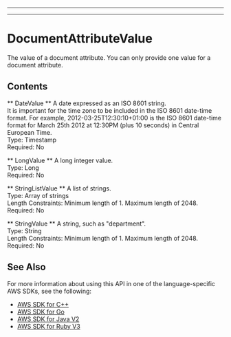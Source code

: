--------

--------

# DocumentAttributeValue<a name="API_DocumentAttributeValue"></a>

The value of a document attribute\. You can only provide one value for a document attribute\.

## Contents<a name="API_DocumentAttributeValue_Contents"></a>

 ** DateValue **   <a name="Kendra-Type-DocumentAttributeValue-DateValue"></a>
A date expressed as an ISO 8601 string\.  
It is important for the time zone to be included in the ISO 8601 date\-time format\. For example, 2012\-03\-25T12:30:10\+01:00 is the ISO 8601 date\-time format for March 25th 2012 at 12:30PM \(plus 10 seconds\) in Central European Time\.  
Type: Timestamp  
Required: No

 ** LongValue **   <a name="Kendra-Type-DocumentAttributeValue-LongValue"></a>
A long integer value\.  
Type: Long  
Required: No

 ** StringListValue **   <a name="Kendra-Type-DocumentAttributeValue-StringListValue"></a>
A list of strings\.   
Type: Array of strings  
Length Constraints: Minimum length of 1\. Maximum length of 2048\.  
Required: No

 ** StringValue **   <a name="Kendra-Type-DocumentAttributeValue-StringValue"></a>
A string, such as "department"\.  
Type: String  
Length Constraints: Minimum length of 1\. Maximum length of 2048\.  
Required: No

## See Also<a name="API_DocumentAttributeValue_SeeAlso"></a>

For more information about using this API in one of the language\-specific AWS SDKs, see the following:
+  [AWS SDK for C\+\+](https://docs.aws.amazon.com/goto/SdkForCpp/kendra-2019-02-03/DocumentAttributeValue) 
+  [AWS SDK for Go](https://docs.aws.amazon.com/goto/SdkForGoV1/kendra-2019-02-03/DocumentAttributeValue) 
+  [AWS SDK for Java V2](https://docs.aws.amazon.com/goto/SdkForJavaV2/kendra-2019-02-03/DocumentAttributeValue) 
+  [AWS SDK for Ruby V3](https://docs.aws.amazon.com/goto/SdkForRubyV3/kendra-2019-02-03/DocumentAttributeValue) 